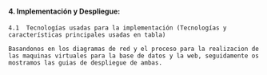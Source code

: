 #### 4. Implementación y Despliegue:  
    4.1  Tecnologías usadas para la implementación (Tecnologías y características principales usadas en tabla)

    Basandonos en los diagramas de red y el proceso para la realizacion de las maquinas virtuales para la base de datos y la web, seguidamente os mostramos las guias de despliegue de ambas.




    

